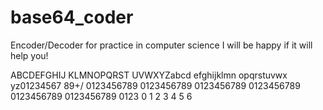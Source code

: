 # base64_coder
Encoder/Decoder for practice in computer science
I will be happy if it will help you!

ABCDEFGHIJ KLMNOPQRST UVWXYZabcd efghijklmn opqrstuvwx yz01234567 89+/
0123456789 0123456789 0123456789 0123456789 0123456789 0123456789 0123
0          1          2          3          4          5          6
